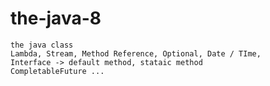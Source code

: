 # the-java-8
    the java class
    Lambda, Stream, Method Reference, Optional, Date / TIme, 
    Interface -> default method, stataic method
    CompletableFuture ...

